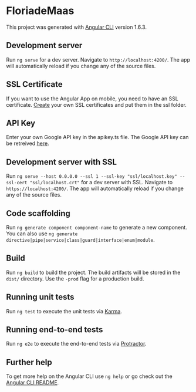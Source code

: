 # FloriadeMaas

This project was generated with [Angular CLI](https://github.com/angular/angular-cli) version 1.6.3.

## Development server

Run `ng serve` for a dev server. Navigate to `http://localhost:4200/`. The app will automatically reload if you change any of the source files.

## SSL Certificate

If you want to use the Angular App on mobile, you need to have an SSL certificate.
[Create](http://www.habilelabs.io/create-self-signed-ssl-certificate/) your own SSL certificates and put them in the ssl folder.

## API Key

Enter your own Google API key in the apikey.ts file.
The Google API key can be retreived [here](http://console.developers.google.com/).

## Development server with SSL

Run `ng serve --host 0.0.0.0 --ssl 1 --ssl-key "ssl/localhost.key" --ssl-cert "ssl/localhost.crt"` for a dev server with SSL. Navigate to `https://localhost:4200/`. The app will automatically reload if you change any of the source files.

## Code scaffolding

Run `ng generate component component-name` to generate a new component. You can also use `ng generate directive|pipe|service|class|guard|interface|enum|module`.

## Build

Run `ng build` to build the project. The build artifacts will be stored in the `dist/` directory. Use the `-prod` flag for a production build.

## Running unit tests

Run `ng test` to execute the unit tests via [Karma](https://karma-runner.github.io).

## Running end-to-end tests

Run `ng e2e` to execute the end-to-end tests via [Protractor](http://www.protractortest.org/).

## Further help

To get more help on the Angular CLI use `ng help` or go check out the [Angular CLI README](https://github.com/angular/angular-cli/blob/master/README.md).
